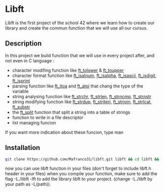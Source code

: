 # Libft

Libft is the first project of the school 42 where we learn how to create our library and create the commun function that we will use all our cursus.

## Description

In this project we build function that we will use in every project after, and not even in C language :  
- character modifing function like [ft_tolower](./src/ft_tolower.c) & [ft_toupper](./src/ft_toupper.c)  
- character format function like [ft_isalnum](./src/ft_isalnum.c), [ft_isalpha](./src/ft_isalpha.c), [ft_isascii](./src/ft_isascii.c), [ft_isdigit](./src/ft_isdigit.c), [ft_isprint](./src/ft_isprint.c)  
- parsing function like [ft_itoa](./src/ft_itoa.c) and [ft_atoi](./src/ft_atoi.c) that chang the type of the variable  
- string analysing function like [ft_strchr](./src/ft_strchr.c), [ft_strlen](./src/ft_strlen.c), [ft_strncmp](./src/ft_strncmp.c), [ft_strnstr](./src/ft_strnstr.c)  
- string modifying function like [ft_strdup](./src/ft_strdup.c), [ft_striteri](./src/ft_striteri.c), [ft_strjoin](./src/ft_strjoin.c), [ft_strlcat](./src/ft_strlcat.c), [ft_substr](./src/ft_substr.c)  
- the [ft_split](./src/ft_split.c) function that split a string into a table of strings  
- function to write in a file descriptor  
- list managing funcion  

If you want more indication about these funcion, type man <function name>

## Installation

```bash
git clone https://github.com/Mafranco31/libft.git libft && cd libft && make
```

now you can use libft function in your files (don't forget to include libft.h header in your files)
when you compile your function, make sure to add the flag -L./libft -lft to add the library libft to your project. (change -L./libft by your path as -L(path)).
